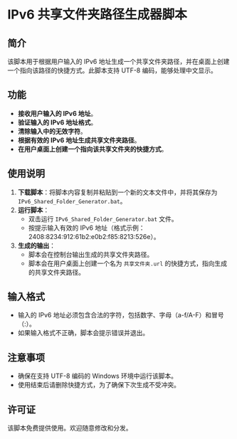 # IPv6 共享文件夹路径生成器脚本

## 简介

该脚本用于根据用户输入的 IPv6 地址生成一个共享文件夹路径，并在桌面上创建一个指向该路径的快捷方式。此脚本支持 UTF-8 编码，能够处理中文显示。

## 功能

- **接收用户输入的 IPv6 地址**。
- **验证输入的 IPv6 地址格式**。
- **清除输入中的无效字符**。
- **根据有效的 IPv6 地址生成共享文件夹路径**。
- **在用户桌面上创建一个指向该共享文件夹的快捷方式**。

## 使用说明

1. **下载脚本**：将脚本内容复制并粘贴到一个新的文本文件中，并将其保存为 `IPv6_Shared_Folder_Generator.bat`。
2. **运行脚本**：
   - 双击运行 `IPv6_Shared_Folder_Generator.bat` 文件。
   - 按提示输入有效的 IPv6 地址（格式示例：2408:8234:912:61b2:e0b2:f85:8213:526e）。
3. **生成的输出**：
   - 脚本会在控制台输出生成的共享文件夹路径。
   - 脚本会在用户桌面上创建一个名为 `共享文件夹.url` 的快捷方式，指向生成的共享文件夹路径。

## 输入格式

- 输入的 IPv6 地址必须包含合法的字符，包括数字、字母（a-f/A-F）和冒号（:）。
- 如果输入格式不正确，脚本会提示错误并退出。

## 注意事项

- 确保在支持 UTF-8 编码的 Windows 环境中运行该脚本。
- 使用结束后请删除快捷方式，为了确保下次生成不受冲突。

## 许可证

该脚本免费提供使用。欢迎随意修改和分发。
